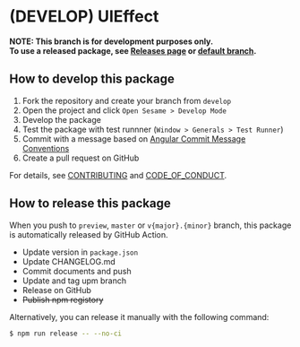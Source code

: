 (DEVELOP) UIEffect
===

**NOTE: This branch is for development purposes only.**  
**To use a released package, see [Releases page](https://github.com/mob-sakai/UIEffect/releases) or [default branch](https://github.com/mob-sakai/UIEffect).**


## How to develop this package

1. Fork the repository and create your branch from `develop`
3. Open the project and click `Open Sesame > Develop Mode`
4. Develop the package
5. Test the package with test runnner (`Window > Generals > Test Runner`)
6. Commit with a message based on [Angular Commit Message Conventions](https://gist.github.com/stephenparish/9941e89d80e2bc58a153)
7. Create a pull request on GitHub

For details, see [CONTRIBUTING](https://github.com/mob-sakai/UIEffect/blob/upm/CONTRIBUTING.md) and [CODE_OF_CONDUCT](https://github.com/mob-sakai/UIEffect/blob/upm/CODE_OF_CONDUCT.md).


## How to release this package

When you push to `preview`, `master` or `v{major}.{minor}` branch, this package is automatically released by GitHub Action.

* Update version in `package.json` 
* Update CHANGELOG.md
* Commit documents and push
* Update and tag upm branch
* Release on GitHub
* ~~Publish npm registory~~

Alternatively, you can release it manually with the following command:

```bash
$ npm run release -- --no-ci
```
